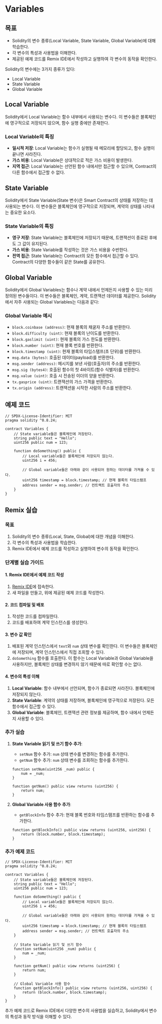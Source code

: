 # Variables

## 목표
- Solidity의 변수 종류(Local Variable, State Variable, Global Variable)에 대해 학습한다.
- 각 변수의 특성과 사용법을 이해한다.
- 제공된 예제 코드를 Remix IDE에서 작성하고 실행하여 각 변수의 동작을 확인한다.

Solidity의 변수에는 3가지 종류가 있다:
- Local Variable
- State Variable
- Global Variable

## Local Variable 
Solidity에서 Local Variable는 함수 내부에서 사용되는 변수다. 이 변수들은 블록체인에 영구적으로 저장되지 않으며, 함수 실행 중에만 존재한다.

### Local Variable의 특징
- **일시적 저장**: Local Variable는 함수가 실행될 때 메모리에 할당되고, 함수 실행이 끝나면 사라진다.
- **가스 비용**: Local Variable은 상대적으로 적은 가스 비용이 발생한다.
- **지역 접근**: Local Variable는 선언된 함수 내에서만 접근할 수 있으며, Contract의 다른 함수에서 접근할 수 없다.

## State Variable 
Solidity에서 State Variable(State 변수)은 Smart Contract의 상태를 저장하는 데 사용되는 변수다. 이 변수들은 블록체인에 영구적으로 저장되며, 계약의 상태를 나타내는 중요한 요소다.

### State Variable의 특징
- **영구 저장**: State Variable는 블록체인에 저장되기 때문에, 트랜잭션이 종료된 후에도 그 값이 유지된다.
- **가스 비용**: State Variable를 작성하는 것은 가스 비용을 수반한다.
- **전역 접근**: State Variable는 Contract의 모든 함수에서 접근할 수 있다. Contract의 다양한 함수들이 같은 State를 공유한다.

## Global Variable  
Solidity에서 Global Variables는 함수나 계약 내에서 언제든지 사용할 수 있는 미리 정의된 변수들이다. 이 변수들은 블록체인, 계약, 트랜잭션 데이터를 제공한다. Solidity에서 자주 사용되는 Global Variables는 다음과 같다:

### Global Variable 예시 
- `block.coinbase (address)`: 현재 블록의 채굴자 주소를 반환한다.
- `block.difficulty (uint)`: 현재 블록의 난이도를 반환한다.
- `block.gaslimit (uint)`: 현재 블록의 가스 한도를 반환한다.
- `block.number (uint)`: 현재 블록 번호를 반환한다.
- `block.timestamp (uint)`: 현재 블록의 타임스탬프(초 단위)를 반환한다.
- `msg.data (bytes)`: 호출된 데이터(payload)를 반환한다.
- `msg.sender (address)`: 메시지를 보낸 사람(호출자)의 주소를 반환한다.
- `msg.sig (bytes4)`: 호출된 함수의 첫 4바이트(함수 식별자)를 반환한다.
- `msg.value (uint)`: 호출 시 전송된 이더의 양을 반환한다.
- `tx.gasprice (uint)`: 트랜잭션의 가스 가격을 반환한다.
- `tx.origin (address)`: 트랜잭션을 시작한 사람의 주소를 반환한다.

## 예제 코드

```solidity
// SPDX-License-Identifier: MIT
pragma solidity ^0.8.24;

contract Variables {
    // State variable들은 블록체인에 저장된다.
    string public text = "Hello";
    uint256 public num = 123;

    function doSomething() public {
        // Local variable들은 블록체인에 저장되지 않는다.
        uint256 i = 456;

        // Global variable들은 아래와 같이 사용되어 원하는 데이터를 가져올 수 있다.
        uint256 timestamp = block.timestamp; // 현재 블록의 타임스탬프
        address sender = msg.sender; // 컨트랙트 호출자의 주소
    }
}
```

## Remix 실습

### 목표

1. Solidity의 변수 종류(Local, State, Global)에 대한 개념을 이해한다.
2. 각 변수의 특성과 사용법을 학습한다.
3. Remix IDE에서 예제 코드를 작성하고 실행하여 변수의 동작을 확인한다.

### 단계별 실습 가이드

#### 1. Remix IDE에서 예제 코드 작성

1. [Remix IDE](https://remix.ethereum.org/)에 접속한다.
2. 새 파일을 만들고, 위에 제공된 예제 코드를 작성한다.

#### 2. 코드 컴파일 및 배포

1. 작성한 코드를 컴파일한다.
2. 코드를 배포하여 계약 인스턴스를 생성한다.

#### 3. 변수 값 확인

1. 배포된 계약 인스턴스에서 `text`와 `num` 상태 변수를 확인한다. 이 변수들은 블록체인에 저장되며, 계약 인스턴스에서 직접 조회할 수 있다.
2. `doSomething` 함수를 호출한다. 이 함수는 Local Variable과 Global Variable을 사용하지만, 블록체인 상태를 변경하지 않기 때문에 따로 확인할 수는 없다.

#### 4. 변수의 특성 이해

1. **Local Variable**: 함수 내부에서 선언되며, 함수가 종료되면 사라진다. 블록체인에 저장되지 않는다.
2. **State Variable**: 계약의 상태를 저장하며, 블록체인에 영구적으로 저장된다. 모든 함수에서 접근할 수 있다.
3. **Global Variable**: 블록체인, 트랜잭션 관련 정보를 제공하며, 함수 내에서 언제든지 사용할 수 있다.

### 추가 실습

1. **State Variable 읽기 및 쓰기 함수 추가**:
    - `setNum` 함수 추가: `num` 상태 변수를 변경하는 함수를 추가한다.
    - `getNum` 함수 추가: `num` 상태 변수를 조회하는 함수를 추가한다.

    ```solidity
    function setNum(uint256 _num) public {
        num = _num;
    }

    function getNum() public view returns (uint256) {
        return num;
    }
    ```

2. **Global Variable 사용 함수 추가**:
    - `getBlockInfo` 함수 추가: 현재 블록 번호와 타임스탬프를 반환하는 함수를 추가한다.

    ```solidity
    function getBlockInfo() public view returns (uint256, uint256) {
        return (block.number, block.timestamp);
    }
    ```

### 추가 예제 코드

```solidity
// SPDX-License-Identifier: MIT
pragma solidity ^0.8.24;

contract Variables {
    // State variable들은 블록체인에 저장된다.
    string public text = "Hello";
    uint256 public num = 123;

    function doSomething() public {
        // Local variable들은 블록체인에 저장되지 않는다.
        uint256 i = 456;

        // Global variable들은 아래와 같이 사용되어 원하는 데이터를 가져올 수 있다.
        uint256 timestamp = block.timestamp; // 현재 블록의 타임스탬프
        address sender = msg.sender; // 컨트랙트 호출자의 주소
    }

    // State Variable 읽기 및 쓰기 함수
    function setNum(uint256 _num) public {
        num = _num;
    }

    function getNum() public view returns (uint256) {
        return num;
    }

    // Global Variable 사용 함수
    function getBlockInfo() public view returns (uint256, uint256) {
        return (block.number, block.timestamp);
    }
}
```

추가 예제 코드로 Remix IDE에서 다양한 변수의 사용법을 실습하고, Solidity에서 변수의 특성과 동작 방식을 이해할 수 있다.